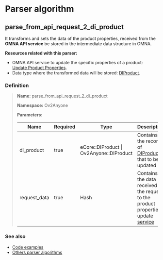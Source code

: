 # Parser algorithm
 
## parse_from_api_request_2_di_product

It transforms and sets the data of the product properties, received from the **OMNA API service** be stored in 
the intermediate data structure in OMNA.

**Resources related with this parser:**

* OMNA API service to update the specific properties of a product: [Update Product Properties](//cenit-io.github.io/eCapi/api-spec/index.html#operation/update_integration_product_beta_).
* Data type where the transformed data will be stored: [DIProduct](../data-types/DIProduct.md).
    
### Definition

> **Name:** parse_from_api_request_2_di_product
> 
> **Namespace:** Ov2Anyone
>
> **Parameters:**
> 
> | Name | Required | Type | Description |
> | ---- | -------- | ---- | ----------- |
> | di_product | true | eCore::DIProduct \| Ov2Anyone::DIProduct | Contains the record of [DIProduct](../data-types/DIProduct.md) that to be updated |
> | request_data | true | Hash | Contains the data received in the request to the product properties update [service](//cenit-io.github.io/eCapi/api-spec/#operation/update_integration_product_beta_) |

### See also
* [Code examples](https://cenit.io/algorithm?f[name][40703][o]=is&f[name][40703][v]=parse_from_api_request_2_di_product&f[namespace][40840][o]=starts_with&f[namespace][40840][v]=Ov2)
* [Others parser algorithms](overview?id=parse_from_api_request_2_di_product)